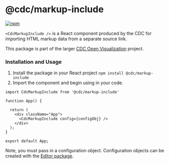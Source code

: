 # @cdc/markup-include

[![npm](https://img.shields.io/npm/v/@cdc/markup-include)](https://www.npmjs.com/package/@cdc/markup-include)

`<CdcMarkupInclude />` is a React component produced by the CDC for importing HTML markup data from a separate source link. 

This package is part of the larger [CDC Open Visualization](https://github.com/CDCgov/cdc-open-viz) project.

### Installation and Usage

1. Install the package in your React project `npm install @cdc/markup-include`
2. Import the component and begin using in your code.
```JSX
import CdcMarkupInclude from '@cdc/markup-include'

function App() {

  return (
    <div className="App">
      <CdcMarkupInclude config={configObj} />
    </div>
  );
}

export default App;
```

Note, you must pass in a configuration object. Configuration objects can be created with the [Editor package](https://github.com/CDCgov/cdc-open-viz/tree/main/packages/editor).
